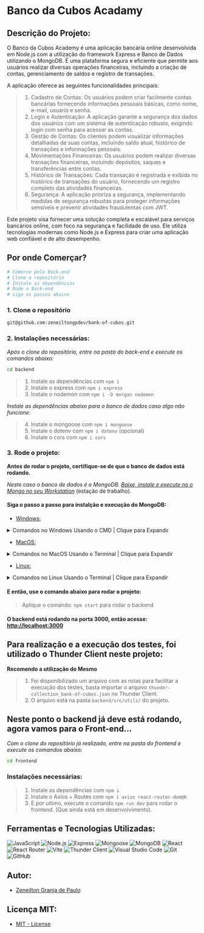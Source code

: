 # Banco da Cubos Acadamy

## Descrição do Projeto:

O Banco da Cubos Academy é uma aplicação bancária online desenvolvida em Node.js com a utilização do framework Express e Banco de Dados utilizando o MongoDB.
É uma plataforma segura e eficiente que permite aos usuários realizar diversas operações financeiras, incluindo a criação de contas, gerenciamento de saldos e registro de transações.

A aplicação oferece as seguintes funcionalidades principais:

> 1. Cadastro de Contas: Os usuários podem criar facilmente contas bancárias fornecendo informações pessoais básicas, como nome, e-mail, usuário e senha.
> 2. Login e Autenticação: A aplicação garante a segurança dos dados dos usuários com um sistema de autenticação robusto, exigindo login com senha para acessar as contas.
> 3. Gestão de Contas: Os clientes podem visualizar informações detalhadas de suas contas, incluindo saldo atual, histórico de transações e informações pessoais.
> 4. Movimentações Financeiras: Os usuários podem realizar diversas transações financeiras, incluindo depósitos, saques e transferências entre contas.
> 5. Histórico de Transações: Cada transação é registrada e exibida no histórico de transações do usuário, fornecendo um registro completo das atividades financeiras.
> 6. Segurança: A aplicação prioriza a segurança, implementando medidas de segurança robustas para proteger informações sensíveis e prevenir atividades fraudulentas com JWT.

Este projeto visa fornecer uma solução completa e escalável para serviços bancários online, com foco na segurança e facilidade de uso. Ele utiliza tecnologias modernas como Node.js e Express para criar uma aplicação web confiável e de alto desempenho.

## Por onde Comerçar?

```bash
# Comerce pelo Back-end
# Clone o repositório
# Instale as dependências
# Rode o Back-end
# siga os passos abaixo
```

### 1. Clone o repositório

```bash
git@github.com:zeneiltongpdev/bank-of-cubos.git
```

### 2. Instalações necessárias:

_Após o clone do repositório, entre na pasta do back-end e execute os comandos abaixo:_

```bash
cd backend
```

> 1. Instale as dependências com `npm i`
> 2. Instale o express com `npm i express`
> 3. Instale o nodemon com `npm i -D morgan nodemon`

_Instale as dependências abaixo para o banco de dados caso algo não funcione:_

> 4. Instale o mongoose com `npm i mongoose`
> 5. Instale o dotenv com `npm i dotenv` (opcional)
> 6. Instale o cors com `npm i cors`

### 3. Rode o projeto:

**Antes de rodar o projeto, certifique-se de que o banco de dados está rodando.**

_Neste caso o banco de dados é o MongoDB. [Baixe, instale e execute no o Mongo no seu Workstation](https://www.mongodb.com/try/download/community)_ (estação de trabalho).

#### Siga o passo a passo para instalção e execução do MongoDB:

- [Windows:](https://www.mongodb.com/docs/manual/tutorial/install-mongodb-on-windows/)
<details>
    <summary>Comandos no Windows Usando o CMD | Clique para Expandir</summary>

> 1. Abra o CMD na pasta do projeto
> 2. Execute o comando: `net start MongoDB` para iniciar o banco de dados
> 3. Execute o comando: `sc.exe query MongoDB` para verificar o status do banco de dados
> 4. Execute o comando: `net stop MongoDB` para parar o banco de dados
> 5. Execute o comando: `net start MongoDB` novamente para reiniciar o banco de dados

</details>

- [MacOS:](https://www.mongodb.com/docs/manual/tutorial/install-mongodb-on-os-x/)
<details>
    <summary>Comandos no MacOS Usando o Terminal | Clique para Expandir</summary>

> 1. Abra o terminal na pasta do projeto
> 2. Execute o comando: `brew services start mongodb-community@4.4` para iniciar o banco de dados
> 3. Execute o comando: `brew services list` para verificar o status do banco de dados
> 4. Execute o comando: `brew services stop mongodb-community@4.4` para parar o banco de dados
> 5. Execute o comando: `brew services start mongodb-community@4.4` novamente para reiniciar o banco de dados

</details>

- [Linux:](https://www.mongodb.com/docs/manual/administration/install-on-linux/)
<details>
    <summary>Comandos no Linux Usando o Terminal | Clique para Expandir</summary>

> 1. Abra o terminal na pasta do projeto
> 2. Execute o comando: `sudo systemctl start mongod` para iniciar o banco de dados
> 3. Execute o comando: `sudo systemctl status mongod` para verificar o status do banco de dados
> 4. Execute o comando: `sudo systemctl stop mongod` para parar o banco de dados
> 5. Execute o comando: `sudo systemctl restart mongod` para reiniciar o banco de dados

</details>

#### E então, use o comando abaixo para rodar o projeto:

> Aplique o comando: `npm start` para rodar o backend

#### O backend está rodando na porta 3000, então acesse: [http://localhost:3000](http://localhost:3000)

## Para realização e a execução dos testes, foi utilizado o Thunder Client neste projeto:

**Recomendo a utilização do Mesmo**

> 1. Foi disponibilizado um arquivo com as rotas para facilitar a execução dos testes, basta importar o arquivo `thunder-collection_bank-of-cubos.json` no Thunder Client.
> 2. O arquivo está na pasta `backend/src/utils/` do projeto.

## Neste ponto o backend já deve está rodando, agora vamos para o Front-end...

_Com o clone do repositório já realizado, entre na pasta do frontend e execute os comandos abaixo:_

```bash
cd frontend
```

### Instalações necessárias:

> 1. Instale as dependências com `npm i`
> 2. Instale o Axios + Routes com `npm i axios react-router-dom@6`
> 3. E por ultimo, execute o comando `npm run dev` para rodar o frontend. (Que ainda está em desenvolvimento).

## Ferramentas e Tecnologias Utilizadas:

![JavaScript](https://img.shields.io/badge/-JavaScript-black?style=flat-square&logo=javascript)
![Node.js](https://img.shields.io/badge/-Node.js-black?style=flat-square&logo=node.js)
![Express](https://img.shields.io/badge/-Express-black?style=flat-square&logo=express)
![Mongoose](https://img.shields.io/badge/-Mongoose-black?style=flat-square&logo=mongoose)
![MongoDB](https://img.shields.io/badge/-MongoDB-black?style=flat-square&logo=mongodb)
![React](https://img.shields.io/badge/-React-black?style=flat-square&logo=react)
![React Router](https://img.shields.io/badge/-React%20Router-black?style=flat-square&logo=react-router)
![Vite](https://img.shields.io/badge/-Vite-black?style=flat-square&logo=vite)
![Thunder Client](https://img.shields.io/badge/-Thunder%20Client-black?style=flat-square&logo=thunder-client)
![Visual Studio Code](https://img.shields.io/badge/-Visual%20Studio%20Code-black?style=flat-square&logo=visual-studio-code)
![Git](https://img.shields.io/badge/-Git-black?style=flat-square&logo=git)
![GitHub](https://img.shields.io/badge/-GitHub-black?style=flat-square&logo=github)

## Autor:

- [Zeneilton Granja de Paulo](https://github.com/zeneiltongpdev)

## Licença MIT:

- [MIT - License](https://raw.githubusercontent.com/zeneiltongpdev/bank-of-cubos/main/LICENSE)
